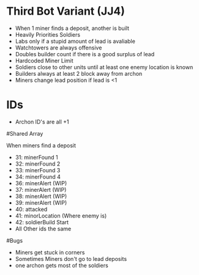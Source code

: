 # Third Bot Variant (JJ4)
- When 1 miner finds a deposit, another is built
- Heavily Priorities Soldiers
- Labs only if a stupid amount of lead is avaliable
- Watchtowers are always offensive
- Doubles builder count if there is a good surplus of lead
- Hardcoded Miner Limit
- Soldiers close to other units until at least one enemy location is known
- Builders always at least 2 block away from archon
- Miners change lead position if lead is <1

# IDs
- Archon ID's are all +1

#Shared Array

When miners find a deposit
- 31: minerFound 1
- 32: minerFound 2
- 33: minerFound 3
- 34: minerFound 4
- 36: minerAlert (WIP)
- 37: minerAlert (WIP)
- 38: minerAlert (WIP)
- 39: minerAlert (WIP)
- 40: attacked
- 41: minorLocation (Where enemy is)  
- 42: soldierBuild Start
- All Other ids the same

#Bugs
- Miners get stuck in corners
- Sometimes Miners don't go to lead deposits
- one archon gets most of the soldiers